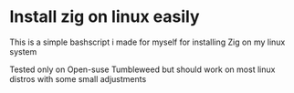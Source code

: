 # Install zig on linux easily

This is a simple bashscript i made for myself for installing Zig on my linux system

Tested only on Open-suse Tumbleweed but should work on most linux distros with some small adjustments
